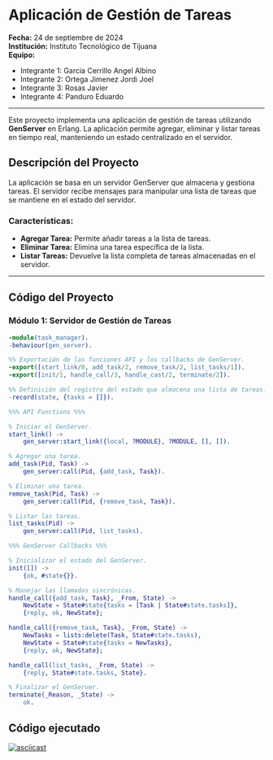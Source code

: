# Aplicación de Gestión de Tareas

**Fecha:** 24 de septiembre de 2024  
**Institución:** Instituto Tecnológico de Tijuana  
**Equipo:**  
- Integrante 1: Garcia Cerrillo Angel Albino
- Integrante 2: Ortega Jimenez Jordi Joel 
- Integrante 3: Rosas Javier
- Integrante 4: Panduro Eduardo

---

Este proyecto implementa una aplicación de gestión de tareas utilizando **GenServer** en Erlang. La aplicación permite agregar, eliminar y listar tareas en tiempo real, manteniendo un estado centralizado en el servidor.

## Descripción del Proyecto

La aplicación se basa en un servidor GenServer que almacena y gestiona tareas. El servidor recibe mensajes para manipular una lista de tareas que se mantiene en el estado del servidor.

### Características:
- **Agregar Tarea:** Permite añadir tareas a la lista de tareas.
- **Eliminar Tarea:** Elimina una tarea específica de la lista.
- **Listar Tareas:** Devuelve la lista completa de tareas almacenadas en el servidor.

---

## Código del Proyecto

### Módulo 1: Servidor de Gestión de Tareas

```erlang
-module(task_manager).
-behaviour(gen_server).

%% Exportación de las funciones API y los callbacks de GenServer.
-export([start_link/0, add_task/2, remove_task/2, list_tasks/1]).
-export([init/1, handle_call/3, handle_cast/2, terminate/2]).

%% Definición del registro del estado que almacena una lista de tareas.
-record(state, {tasks = []}).

%%% API Functions %%%

% Iniciar el GenServer.
start_link() ->
    gen_server:start_link({local, ?MODULE}, ?MODULE, [], []).

% Agregar una tarea.
add_task(Pid, Task) ->
    gen_server:call(Pid, {add_task, Task}).

% Eliminar una tarea.
remove_task(Pid, Task) ->
    gen_server:call(Pid, {remove_task, Task}).

% Listar las tareas.
list_tasks(Pid) ->
    gen_server:call(Pid, list_tasks).

%%% GenServer Callbacks %%%

% Inicializar el estado del GenServer.
init([]) ->
    {ok, #state{}}.

% Manejar las llamadas sincrónicas.
handle_call({add_task, Task}, _From, State) ->
    NewState = State#state{tasks = [Task | State#state.tasks]},
    {reply, ok, NewState};

handle_call({remove_task, Task}, _From, State) ->
    NewTasks = lists:delete(Task, State#state.tasks),
    NewState = State#state{tasks = NewTasks},
    {reply, ok, NewState};

handle_call(list_tasks, _From, State) ->
    {reply, State#state.tasks, State}.

% Finalizar el GenServer.
terminate(_Reason, _State) ->
    ok.
```


## Código ejecutado
[![asciicast](https://asciinema.org/a/4vJtbAe1crwMANCt1ho55JgLD.svg)](https://asciinema.org/a/4vJtbAe1crwMANCt1ho55JgLD)
